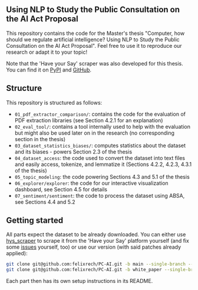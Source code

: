 ## Using NLP to Study the Public Consultation on the AI Act Proposal

This repository contains the code for the Master's thesis "Computer, how should we regulate artificial intelligence? Using NLP to Study the Public Consultation on the AI Act Proposal". Feel free to use it to reproduce our research or adapt it to your topic!

Note that the 'Have your Say' scraper was also developed for this thesis. You can find it on [PyPI](https://pypi.org/project/hys-scraper/) and [GitHub](https://github.com/FelixRech/hys_scraper).

## Structure

This repository is structured as follows:

- `01_pdf_extractor_comparison/`: contains the code for the evaluation of PDF extraction libraries (see Section 4.2.1 for an explanation)
- `02_eval_tool/`: contains a tool internally used to help with the evaluation but might also be used later on in the research (no corresponding section in the thesis)
- `03_dataset_statistics_biases/`: computes statistics about the dataset and its biases - powers Section 2.3 of the thesis
- `04_dataset_access`: the code used to convert the dataset into text files and easily access, tokenize, and lemmatize it (Sections 4.2.2, 4.2.3, 4.3.1 of the thesis)
- `05_topic_modeling`: the code powering Sections 4.3 and 5.1 of the thesis
- `06_explorer/explorer`: the code for our interactive visualization dashboard, see Section 4.5 for details
- `07_sentiment/sentiment`: the code to process the dataset using ABSA, see Sections 4.4 and 5.2

## Getting started

All parts expect the dataset to be already downloaded. You can either use [hys_scraper](https://github.com/FelixRech/hys_scraper/) to scrape it from the 'Have your Say' platform yourself (and fix some [issues](https://github.com/felixrech/PC-AI#Patches) yourself, too) or use our version (with said patches already applied):

```bash
git clone git@github.com:felixrech/PC-AI.git -b main --single-branch --depth=1 24212003_requirements_for_artificial_intelligence
git clone git@github.com:felixrech/PC-AI.git -b white_paper --single-branch --depth=1 7639546_requirements_for_artificial_intelligence
```

Each part then has its own setup instructions in its README.
